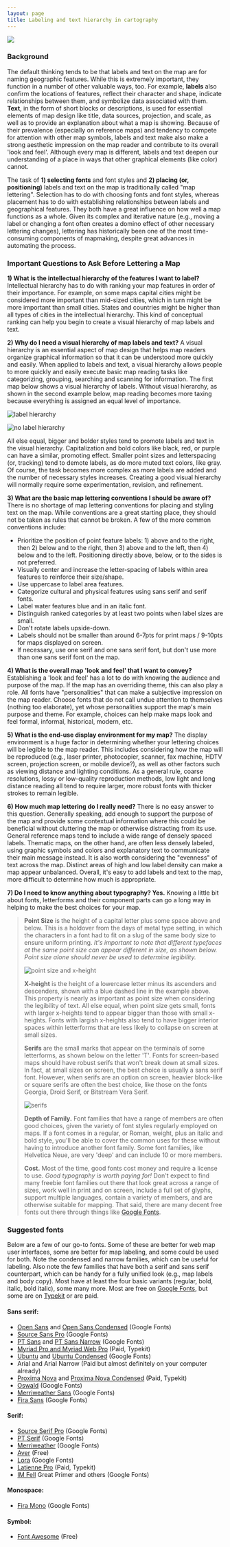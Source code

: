 ```yaml
---
layout: page
title: Labeling and text hierarchy in cartography
---
```


![](../images/labels.jpg)

### Background

The default thinking tends to be that labels and text on the map are for naming geographic features. While this is extremely important, they function in a number of other valuable ways, too. For example, **labels** also confirm the locations of features, reflect their character and shape, indicate relationships between them, and symbolize data associated with them. **Text**, in the form of short blocks or descriptions, is used for essential elements of map design like title, data sources, projection, and scale, as well as to provide an explanation about what a map is showing. Because of their prevalence (especially on reference maps) and tendency to compete for attention with other map symbols, labels and text make also make a strong aesthetic impression on the map reader and contribute to its overall 'look and feel'. Although every map is different, labels and text deepen our understanding of a place in ways that other graphical elements (like color) cannot.

The task of **1) selecting fonts** and font styles and **2) placing (or, positioning)** labels and text on the map is traditionally called "map lettering". Selection has to do with choosing fonts and font styles, whereas placement has to do with establishing relationships between labels and geographical features. They both have a great influence on how well a map functions as a whole. Given its complex and iterative nature (e.g., moving a label or changing a font often creates a domino effect of other necessary lettering changes), lettering has historically been one of the most time-consuming components of mapmaking, despite great advances in automating the process.

### Important Questions to Ask Before Lettering a Map

**1) What is the intellectual hierarchy of the features I want to label?** Intellectual hierarchy has to do with ranking your map features in order of their importance. For example, on some maps capital cities might be considered more important than mid-sized cities, which in turn might be more important than small cities. States and countries might be higher than all types of cities in the intellectual hierarchy. This kind of conceptual ranking can help you begin to create a visual hierarchy of map labels and text.

**2) Why do I need a visual hierarchy of map labels and text?** A visual hierarchy is an essential aspect of map design that helps map readers organize graphical information so that it can be understood more quickly and easily. When applied to labels and text, a visual hierarchy allows people to more quickly and easily execute basic map reading tasks like categorizing, grouping, searching and scanning for information. The first map below shows a visual hierarchy of labels. Without visual hierarchy, as shown in the second example below, map reading becomes more taxing because everything is assigned an equal level of importance.

![label hierarchy](../images/labelHierarchy.jpg)

![no label hierarchy](../images/noLabelHierarchy.jpg)

All else equal, bigger and bolder styles tend to promote labels and text in the visual hierarchy. Capitalization and bold colors like black, red, or purple can have a similar, promoting effect. Smaller point sizes and letterspacing (or, tracking) tend to demote labels, as do more muted text colors, like gray. Of course, the task becomes more complex as more labels are added and the number of necessary styles increases. Creating a good visual hierarchy will normally require some experimentation, revision, and refinement.

**3) What are the basic map lettering conventions I should be aware of?** There is no shortage of map lettering conventions for placing and styling text on the map. While conventions are a great starting place, they should not be taken as rules that cannot be broken. A few of the more common conventions include:

*   Prioritize the position of point feature labels: 1) above and to the right, then 2) below and to the right, then 3) above and to the left, then 4) below and to the left. Positioning directly above, below, or to the sides is not preferred.
*   Visually center and increase the letter-spacing of labels within area features to reinforce their size/shape.
*   Use uppercase to label area features.
*   Categorize cultural and physical features using sans serif and serif fonts.
*   Label water features blue and in an italic font.
*   Distinguish ranked categories by at least two points when label sizes are small.
*   Don't rotate labels upside-down.
*   Labels should not be smaller than around 6-7pts for print maps / 9-10pts for maps displayed on screen.
*   If necessary, use one serif and one sans serif font, but don't use more than one sans serif font on the map.

**4) What is the overall map 'look and feel' that I want to convey?** Establishing a 'look and feel' has a lot to do with knowing the audience and purpose of the map. If the map has an overriding theme, this can also play a role. All fonts have "personalities" that can make a subjective impression on the map reader. Choose fonts that do not call undue attention to themselves (nothing too elaborate), yet whose personalities support the map's main purpose and theme. For example, choices can help make maps look and feel formal, informal, historical, modern, etc.

**5) What is the end-use display environment for my map?** The display environment is a huge factor in determining whether your lettering choices will be legible to the map reader. This includes considering how the map will be reproduced (e.g., laser printer, photocopier, scanner, fax machine, HDTV screen, projection screen, or mobile device?), as well as other factors such as viewing distance and lighting conditions. As a general rule, coarse resolutions, lossy or low-quality reproduction methods, low light and long distance reading all tend to require larger, more robust fonts with thicker strokes to remain legible.

**6) How much map lettering do I really need?** There is no easy answer to this question. Generally speaking, add enough to support the purpose of the map and provide some contextual information where this could be beneficial without cluttering the map or otherwise distracting from its use. General reference maps tend to include a wide range of densely spaced labels. Thematic maps, on the other hand, are often less densely labeled, using graphic symbols and colors and explanatory text to communicate their main message instead. It is also worth considering the "evenness" of text across the map. Distinct areas of high and low label density can make a map appear unbalanced. Overall, it's easy to add labels and text to the map, more difficult to determine how much is appropriate.

**7) Do I need to know anything about typography? Yes.** Knowing a little bit about fonts, letterforms and their component parts can go a long way in helping to make the best choices for your map.

> **Point Size** is the height of a capital letter plus some space above and below. This is a holdover from the days of metal type setting, in which the characters in a font had to fit on a slug of the same body size to ensure uniform printing. _It's important to note that different typefaces at the same point size can appear different in size, as shown below._ _Point size alone should never be used to determine legibility._
> 
> ![point size and x-height](../images/pointSize_xHeight.png)
> 
> **X-height** is the height of a lowercase letter minus its ascenders and descenders, shown with a blue dashed line in the example above. This property is nearly as important as point size when considering the legibility of text. All else equal, when point size gets small, fonts with larger x-heights tend to appear bigger than those with small x-heights. Fonts with largish x-heights also tend to have bigger interior spaces within letterforms that are less likely to collapse on screen at small sizes.
> 
> **Serifs** are the small marks that appear on the terminals of some letterforms, as shown below on the letter 'T'. Fonts for screen-based maps should have robust serifs that won't break down at small sizes. In fact, at small sizes on screen, the best choice is usually a sans serif font. However, when serifs are an option on screen, heavier block-like or square serifs are often the best choice, like those on the fonts Georgia, Droid Serif, or Bitstream Vera Serif.
> 
> ![serifs](../images/serifs.png)
> 
> **Depth of Family.** Font families that have a range of members are often good choices, given the variety of font styles regularly employed on maps. If a font comes in a regular, or Roman, weight, plus an italic and bold style, you'll be able to cover the common uses for these without having to introduce another font family. Some font families, like Helvetica Neue, are very 'deep' and can include 10 or more members.
> 
> **Cost.** Most of the time, good fonts cost money and require a license to use. _Good typography is worth paying for!_ Don't expect to find many freebie font families out there that look great across a range of sizes, work well in print and on screen, include a full set of glyphs, support multiple languages, contain a variety of members, and are otherwise suitable for mapping. That said, there are many decent free fonts out there through things like [Google Fonts](https://www.google.com/fonts).

### Suggested fonts

Below are a few of our go-to fonts. Some of these are better for web map user interfaces, some are better for map labeling, and some could be used for both. Note the condensed and narrow families, which can be useful for labeling. Also note the few families that have both a serif and sans serif counterpart, which can be handy for a fully unified look (e.g., map labels and body copy). Most have at least the four basic variants (regular, bold, italic, bold italic), some many more. Most are free on [Google Fonts](https://www.google.com/fonts), but some are on [Typekit](https://typekit.com/) or are paid.

#### Sans serif:

* [Open Sans](https://www.google.com/fonts/specimen/Open+Sans) and [Open Sans Condensed](https://www.google.com/fonts/specimen/Open+Sans+Condensed) (Google Fonts)
* [Source Sans Pro](https://www.google.com/fonts/specimen/Source+Sans+Pro) (Google Fonts)
* [PT Sans](https://www.google.com/fonts/specimen/PT+Sans) and [PT Sans Narrow](https://www.google.com/fonts/specimen/PT+Sans+Narrow) (Google Fonts)
* [Myriad Pro and Myriad Web Pro](https://typekit.com/fonts/myriad-pro) (Paid, Typekit)
* [Ubuntu](https://www.google.com/fonts/specimen/Ubuntu) and [Ubuntu Condensed](https://www.google.com/fonts/specimen/Ubuntu+Condensed) (Google Fonts)
* Arial and Arial Narrow (Paid but almost definitely on your computer already)
* [Proxima Nova](https://typekit.com/fonts/proxima-nova) and [Proxima Nova Condensed](https://typekit.com/fonts/proxima-nova-condensed) (Paid, Typekit)
* [Oswald](https://www.google.com/fonts/specimen/Oswald) (Google Fonts)
* [Merriweather Sans](https://www.google.com/fonts/specimen/Merriweather+Sans) (Google Fonts)
* [Fira Sans](https://www.google.com/fonts/specimen/Fira+Sans) (Google Fonts)

#### Serif:

* [Source Serif Pro](https://github.com/adobe-fonts/source-serif-pro) (Google Fonts)
* [PT Serif](https://www.google.com/fonts/specimen/PT+Serif) (Google Fonts)
* [Merriweather](https://www.google.com/fonts/specimen/Merriweather) (Google Fonts)
* [Aver](http://www.dafont.com/aver.font) (Free)
* [Lora](https://www.google.com/fonts/specimen/Lora) (Google Fonts)
* [Latienne Pro](https://typekit.com/fonts/latienne-pro) (Paid, Typekit)
* [IM Fell](http://www.dafont.com/im-fell-types.font) Great Primer and others (Google Fonts)

#### Monospace:

* [Fira Mono](https://www.google.com/fonts/specimen/Fira+Mono) (Google Fonts)

#### Symbol:

* [Font Awesome](http://fortawesome.github.io/Font-Awesome/) (Free)